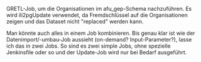 GRETL-Job, um die Organisationen im afu_gep-Schema nachzuführen. Es wird ili2pgUpdate verwendet, da Fremdschlüssel auf die Organisationen zeigen und das Dataset nicht "replaced" werden kann.

Man könnte auch alles in einem Job kombinieren. Bis genau klar ist wie der Datenimport/-umbau-Job aussieht (on-demand? Input-Parameter?), lasse ich das in zwei Jobs. So sind es zwei simple Jobs, ohne spezielle Jenkinsfile oder so und der Update-Job wird nur bei Bedarf ausgeführt.